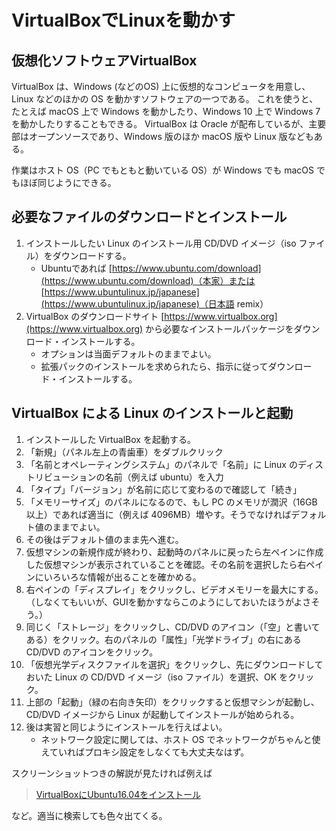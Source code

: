 # VirtualBoxでLinuxを動かす

## 仮想化ソフトウェアVirtualBox
VirtualBox は、Windows (などのOS) 上に仮想的なコンピュータを用意し、Linux などのほかの OS を動かすソフトウェアの一つである。
これを使うと、たとえば macOS 上で Windows を動かしたり、Windows 10 上で Windows 7 を動かしたりすることもできる。
VirtualBox は Oracle が配布しているが、主要部はオープンソースであり、Windows 版のほか macOS 版や Linux 版などもある。

作業はホスト OS（PC でもともと動いている OS）が Windows でも macOS でもほぼ同じようにできる。

## 必要なファイルのダウンロードとインストール

1. インストールしたい Linux のインストール用 CD/DVD イメージ（iso ファイル）をダウンロードする。
    - Ubuntuであれば [https://www.ubuntu.com/download](https://www.ubuntu.com/download)（本家）または [https://www.ubuntulinux.jp/japanese](https://www.ubuntulinux.jp/japanese)（日本語 remix）
1. VirtualBox のダウンロードサイト [https://www.virtualbox.org](https://www.virtualbox.org) から必要なインストールパッケージをダウンロード・インストールする。
    - オプションは当面デフォルトのままでよい。
    - 拡張パックのインストールを求められたら、指示に従ってダウンロード・インストールする。

## VirtualBox による Linux のインストールと起動

1. インストールした VirtualBox を起動する。
1. 「新規」（パネル左上の青歯車）をダブルクリック
1. 「名前とオペレーティングシステム」のパネルで「名前」に Linux のディストリビューションの名前（例えば ubuntu）を入力
1. 「タイプ」「バージョン」が名前に応じて変わるので確認して「続き」
1. 「メモリーサイズ」のパネルになるので、もし PC のメモリが潤沢（16GB 以上）であれば適当に（例えば 4096MB）増やす。そうでなければデフォルト値のままでよい。
1. その後はデフォルト値のまま先へ進む。
1. 仮想マシンの新規作成が終わり、起動時のパネルに戻ったら左ペインに作成した仮想マシンが表示されていることを確認。その名前を選択したら右ペインにいろいろな情報が出ることを確かめる。
1. 右ペインの「ディスプレイ」をクリックし、ビデオメモリーを最大にする。（しなくてもいいが、GUIを動かすならこのようにしておいたほうがよさそう。）
1. 同じく「ストレージ」をクリックし、CD/DVD のアイコン（「空」と書いてある）をクリック。右のパネルの「属性」「光学ドライブ」の右にある CD/DVD のアイコンをクリック。
1. 「仮想光学ディスクファイルを選択」をクリックし、先にダウンロードしておいた Linux の CD/DVD イメージ（iso ファイル）を選択、OK をクリック。
1. 上部の「起動」（緑の右向き矢印）をクリックすると仮想マシンが起動し、CD/DVD イメージから Linux が起動してインストールが始められる。
1. 後は実習と同じようにインストールを行えばよい。
    - ネットワーク設定に関しては、ホスト OS でネットワークがちゃんと使えていればプロキシ設定をしなくても大丈夫なはず。

スクリーンショットつきの解説が見たければ例えば

> [VirtualBoxにUbuntu16.04をインストール](https://qiita.com/ykawakami/items/4bae371932110b2e25e3)

など。適当に検索しても色々出てくる。
